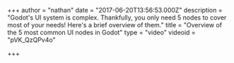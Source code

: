 +++
author = "nathan"
date = "2017-06-20T13:56:53.000Z"
description = "Godot's UI system is complex. Thankfully, you only need 5 nodes to cover most of your needs! Here's a brief overview of them."
title = "Overview of the 5 most common UI nodes in Godot"
type = "video"
videoid = "pVK_QzQPv4o"

+++

